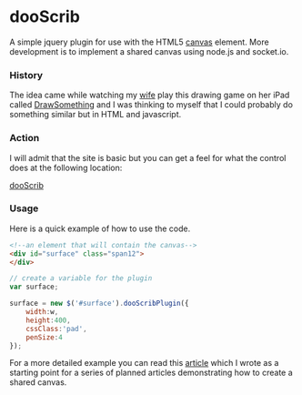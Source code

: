 dooScrib
=======
A simple jquery plugin for use with the HTML5 [canvas](http://en.wikipedia.org/wiki/Canvas_element) element. More development is to implement a shared canvas using node.js and socket.io. 

### History
The idea came while watching my [wife](http://kllywhite.com/) play this drawing game on her iPad called [DrawSomething](https://itunes.apple.com/us/app/draw-something-free/id488628250?mt=8) and I was thinking to myself that I could probably do something similar but in HTML and javascript. 

### Action
I will admit that the site is basic but you can get a feel for what the control does at the following location:

[dooScrib](http://dooscrib.com/)

### Usage
Here is a quick example of how to use the code.

```html
<!--an element that will contain the canvas-->
<div id="surface" class="span12">
</div>
```
```javascript
// create a variable for the plugin
var surface;

surface = new $('#surface').dooScribPlugin({
	width:w,
	height:400,
	cssClass:'pad',
	penSize:4
});
```

For a more detailed example you can read this [article](http://www.codeproject.com/Articles/560229/DooScrib-A-jQuery-plugin-for-creating-a-simple-dra) which I wrote as a starting point for a series of planned articles demonstrating how to create a shared canvas. 